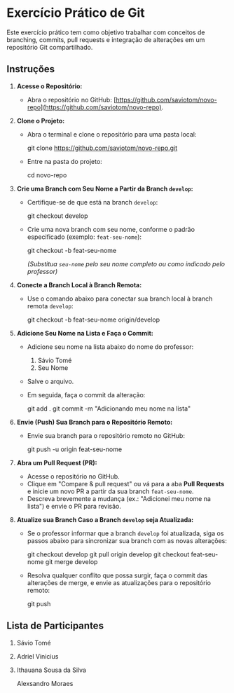 
# Exercício Prático de Git

Este exercício prático tem como objetivo trabalhar com conceitos de branching, commits, pull requests e integração de alterações em um repositório Git compartilhado.

## Instruções

1. **Acesse o Repositório:**
   - Abra o repositório no GitHub: [https://github.com/saviotom/novo-repo](https://github.com/saviotom/novo-repo).

2. **Clone o Projeto:**
   - Abra o terminal e clone o repositório para uma pasta local:
     
     git clone https://github.com/saviotom/novo-repo.git
     
   - Entre na pasta do projeto:
     
     cd novo-repo
     

3. **Crie uma Branch com Seu Nome a Partir da Branch `develop`:**
   - Certifique-se de que está na branch `develop`:
     
     git checkout develop
     
   - Crie uma nova branch com seu nome, conforme o padrão especificado (exemplo: `feat-seu-nome`):
     
     git checkout -b feat-seu-nome
     
     _(Substitua `seu-nome` pelo seu nome completo ou como indicado pelo professor)_

4. **Conecte a Branch Local à Branch Remota:**
   - Use o comando abaixo para conectar sua branch local à branch remota `develop`:
     
     git checkout -b feat-seu-nome origin/develop
     

5. **Adicione Seu Nome na Lista e Faça o Commit:**

   - Adicione seu nome na lista abaixo do nome do professor:
     
     1. Sávio Tomé
     2. Seu Nome
     
   - Salve o arquivo.
   - Em seguida, faça o commit da alteração:
     
     git add .
     git commit -m "Adicionando meu nome na lista"
     

6. **Envie (Push) Sua Branch para o Repositório Remoto:**
   - Envie sua branch para o repositório remoto no GitHub:
     
     git push -u origin feat-seu-nome
     

7. **Abra um Pull Request (PR):**
   - Acesse o repositório no GitHub.
   - Clique em "Compare & pull request" ou vá para a aba **Pull Requests** e inicie um novo PR a partir da sua branch `feat-seu-nome`.
   - Descreva brevemente a mudança (ex.: "Adicionei meu nome na lista") e envie o PR para revisão.

8. **Atualize sua Branch Caso a Branch `develop` seja Atualizada:**
   - Se o professor informar que a branch `develop` foi atualizada, siga os passos abaixo para sincronizar sua branch com as novas alterações:
     
     git checkout develop
     git pull origin develop
     git checkout feat-seu-nome
     git merge develop
     
   - Resolva qualquer conflito que possa surgir, faça o commit das alterações de merge, e envie as atualizações para o repositório remoto:
     
     git push
     

## Lista de Participantes

1. Sávio Tomé
2. Adriel Vinicius
3. Ithauana Sousa da Silva































   Alexsandro Moraes


